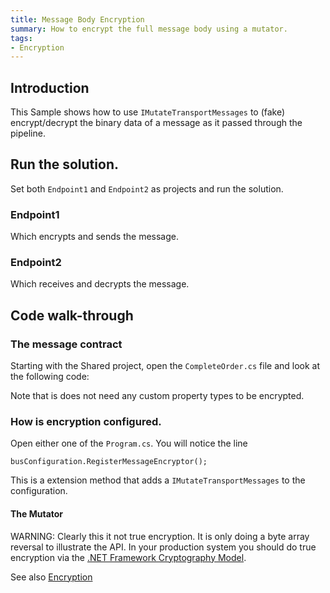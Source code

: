 ```yaml
---
title: Message Body Encryption
summary: How to encrypt the full message body using a mutator.
tags:
- Encryption
---
```


## Introduction

This Sample shows how to use `IMutateTransportMessages` to (fake) encrypt/decrypt the binary data of a message as it passed through the pipeline.

## Run the solution.

Set both `Endpoint1` and `Endpoint2` as projects and run the solution.

### Endpoint1 

Which encrypts and sends the message.

### Endpoint2 

Which receives and decrypts the message.

## Code walk-through

### The message contract

Starting with the Shared project, open the `CompleteOrder.cs` file and look at the following code:

<!-- import Message --> 

Note that is does not need any custom property types to be encrypted.
 
### How is encryption configured. 

Open either one of the `Program.cs`. You will notice the line 

    busConfiguration.RegisterMessageEncryptor();

This is a extension method that adds a `IMutateTransportMessages` to the configuration.

<!-- import MessageEncryptorExtension --> 

#### The Mutator

WARNING: Clearly this it not true encryption. It is only doing a byte array reversal to illustrate the API. In your production system you should do true encryption via the [.NET Framework Cryptography Model](https://msdn.microsoft.com/en-us/library/0ss79b2x.aspx). 

<!-- import Mutator -->

See also [Encryption](/nservicebus/security/encryption.md) 